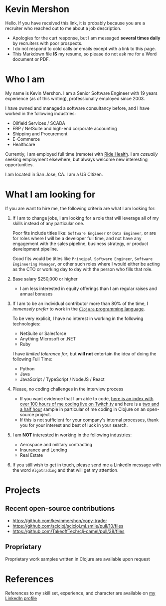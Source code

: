 # Kevin Mershon

Hello. If you have received this link, it is probably because you are a recruiter who reached out to me about a job description.

* Apologies for the curt response, but I am messaged **several times daily** by recruiters with poor prospects.
* I do not respond to cold calls or emails except with a link to this page.
* This Markdown file **IS** my resume, so please do not ask me for a Word document or PDF.

Who I am
==
My name is Kevin Mershon. I am a Senior Software Engineer with 19 years experience (as of this writing), professionally employed since 2003.

I have owned and managed a software consultancy before, and I have worked in the following industries:
* Oilfield Services / SCADA
* ERP / NetSuite and high-end corporate accounting
* Shipping and Procurement
* E-Commerce
* Healthcare

Currently, I am employed full time (remote) with [Ride
Health](https://www.ridehealth.com/). I am *casually* seeking employment
elsewhere, but always welcome new interesting opportunities.

I am located in San Jose, CA. I am a US Citizen.

What I am looking for
==

If you are want to hire me, the following criteria are what I am looking for:

1. If I am to change jobs, I am looking for a role that will leverage all of my skills instead of any particular one.

    Poor fits include titles like: `Software Engineer` or `Data Engineer`, or are for roles where I will be a developer full time, and not have any engagement with the sales pipeline, business strategy, or product development pipeline.

    Good fits would be titles like `Principal Software Engineer`, `Software Engineering Manager`, or other such roles where I would either be acting as the CTO or working day to day with the person who fills that role.

1. Base salary $250,000 or higher
    * I am less interested in equity offerings than I am regular raises and annual bonuses
1. If I am to be an individual contributor more than 80% of the time, I _immensely prefer_ to work in the [`Clojure` programming language](https://clojure.org/).

    To be very explicit, I have no interest in working in the following technologies:
    * NetSuite or Salesforce
    * Anything Microsoft or .NET
    * Ruby

    I have _limited tolerance for_, but **will not** entertain the idea of doing the following Full Time:
    * Python
    * Java
    * JavaScript / TypeScript / NodeJS / React

1. Please, no coding challenges in the interview process

    * If you want evidence that I am able to code, [here is an index with over 100 hours of me coding live on Twitch.tv](https://github.com/kevinmershon/livestream-highlights#twitch-channel) and here is a [two and a half hour](https://www.twitch.tv/videos/1474196930) sample in particular of me coding in Clojure on an open-source project.
    * If this is not sufficient for your company's internal processes, thank you for your interest and best of luck in your search.

1. I am **NOT** interested in working in the following industries:
    * Aerospace and military contracting
    * Insurance and Lending
    * Real Estate

1. If you still wish to get in touch, please send me a LinkedIn message with the word `Algotrading` and that will get my attention.

Projects
==

Recent open-source contributions
--
* https://github.com/kevinmershon/copy-trader
* https://github.com/scicloj/scicloj.ml.smile/pull/10/files
* https://github.com/TakeoffTech/clj-camel/pull/38/files

Proprietary
--
Proprietary work samples written in Clojure are available upon request

References
==
References to my skill set, experience, and character are available on [my LinkedIn profile](https://www.linkedin.com/in/kevinmershon)
